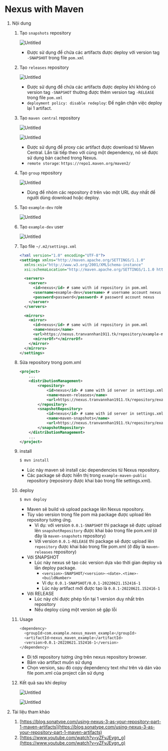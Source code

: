 # Nexus with Maven

1. Nội dung
    1. Tạo `snapshots` repository
        
        ![Untitled](note_images/Untitled.png)
        
        - Được sử dụng để chứa các artifacts được deploy với version tag `-SNAPSHOT` trong file `pom.xml`
    2. Tạo `releases` repository
        
        ![Untitled](note_images/Untitled%201.png)
        
        - Được sử dụng để chứa các artifacts được deploy khi không có version tag `-SNAPSHOT` thường được thêm version tag `-RELEASE` trong file `pom.xml`
        - `deployment policy: disable redeploy`: Để ngăn chặn việc deploy lại 1 artifact.
    3. Tạo `maven central` repository
        
        ![Untitled](note_images/Untitled%202.png)
        
        ![Untitled](note_images/Untitled%203.png)
        
        - Được sử dụng để proxy các artifact được download từ Maven Central. Lần tải tiếp theo với cùng một dependency, nó sẽ được sử dụng bản cached trong Nexus.
        - `remote storage`: `https://repo1.maven.org/maven2/`
    4. Tạo `group` repository
        
        ![Untitled](note_images/Untitled%204.png)
        
        - Dùng để nhóm các repository ở trên vào một URL duy nhất để người dùng download hoặc deploy.
    5. Tạo `example-dev` role
        
        ![Untitled](note_images/Untitled%205.png)
        
    6. Tạo `example-dev` user
        
        ![Untitled](note_images/Untitled%206.png)
        
    7. Tạo file `~/.m2/settings.xml`
        
        ```xml
        <?xml version="1.0" encoding="UTF-8"?>
        <settings xmlns="http://maven.apache.org/SETTINGS/1.1.0"
          xmlns:xsi="http://www.w3.org/2001/XMLSchema-instance"
          xsi:schemaLocation="http://maven.apache.org/SETTINGS/1.1.0 http://maven.apache.org/xsd/settings-1.1.0.xsd">
        
          <servers>
            <server>
              <id>nexus</id> # same with id repository in pom.xml
              <username>example-dev</username> # username account nexus
              <password>password</password> # password account nexus
            </server>
          </servers>
        
          <mirrors>
            <mirror>
              <id>nexus</id> # same with id repository in pom.xml
              <name>nexus</name>
              <url>https://nexus.tranvannhan1911.tk/repository/example-maven-public/</url>
              <mirrorOf>*</mirrorOf>
            </mirror>
          </mirrors>
        </settings>
        ```
        
    8. Sửa repository trong pom.xml
        
        ```xml
        <project>
        	...
        	<distributionManagement>
        		<repository>
        			<id>nexus</id> # same with id server in settings.xml
        			<name>maven-releases</name>
        			<url>https://nexus.tranvannhan1911.tk/repository/example-maven-releases/</url>
        		</repository>
        		<snapshotRepository>
        			<id>nexus</id> # same with id server in settings.xml
        			<name>maven-snapshots</name>
        			<url>https://nexus.tranvannhan1911.tk/repository/example-maven-snapshots/</url>
        		</snapshotRepository>
        	</distributionManagement>
        	...
        </project>
        ```
        
    9. install
        
        ```bash
        $ mvn install
        ```
        
        - Lúc này maven sẽ install các dependencies từ Nexus repository.
        - Các package sẽ được hiển thị trong `example-maven-public` repository (reposirory được khai báo trong file settings.xml).
    10. deploy
        
        ```bash
        $ mvn deploy
        ```
        
        - Maven sẽ build và upload package lên Nexus repository.
        - Tùy vào version trong file pom mà package được upload lên repository tương ứng.
            - Ví dụ: với version `0.0.1-SNAPSHOT` thì package sẽ được upload lên `snapshotRepository` được khai báo trong file pom.xml (ở đây là `maven-snapshots` repository)
            - Với version `0.0.1-RELEASE` thì package sẽ được upload lên `repository` được khai báo trong file pom.xml (ở đây là `maven-releases` repository)
        - Với SNAPSHOT
            - Lúc này nexus sẽ tạo các version dựa vào thời gian deploy và lần deploy package.
                - `<version>-SNAPSHOT/<version>-<date>.<time>-<buildNumber>`
                - Ví dụ: `0.0.1-SNAPSHOT/0.0.1-20220621.152416-1`
                - Lúc này artifact mới được tạo là `0.0.1-20220621.152416-1`
        - Với RELEASE
            - Lúc này chỉ được phép tồn tại 1 version duy nhất trên repository
            - Nếu deploy cùng một version sẽ gặp lỗi
    11. Usage
        
        ```bash
        <dependency>
          <groupId>com.example.nexus_maven_example</groupId>
          <artifactId>nexus_maven_example</artifactId>
          <version>0.0.1-20220621.152416-1</version>
        </dependency>
        ```
        
        - Đi tới repository tương ứng trên nexus repository browser.
        - Bấm vào artifact muốn sử dụng
        - Chọn version, sau đó copy dependency text như trên và dán vào file pom.xml của project cần sử dụng
    12. Kết quả sau khi deploy
        
        ![Untitled](note_images/Untitled%207.png)
        
        ![Untitled](note_images/Untitled%208.png)
        
2. Tài liệu tham khảo
    1. [https://blog.sonatype.com/using-nexus-3-as-your-repository-part-1-maven-artifacts](https://blog.sonatype.com/using-nexus-3-as-your-repository-part-1-maven-artifacts)
    2. [https://www.youtube.com/watch?v=yZFvJEygn_g](https://www.youtube.com/watch?v=yZFvJEygn_g)
